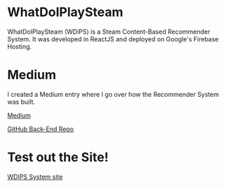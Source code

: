 # WhatDoIPlaySteam
WhatDoIPlaySteam (WDiPS) is a Steam Content-Based Recommender System.
It was developed in ReactJS and deployed on Google's Firebase Hosting.
# Medium
I created a Medium entry where I go over how the Recommender System was built.  

[Medium](https://medium.com/@sebastan12grc/videogame-recommender-system-71590adf39e0)  

[GitHub Back-End Repo](https://github.com/SebRivera/WDiPS-API)

# Test out the Site!
[WDIPS System site](https://wdips-2802.web.app)



